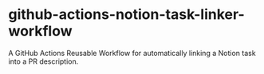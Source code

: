 # github-actions-notion-task-linker-workflow
A GitHub Actions Reusable Workflow for automatically linking a Notion task into a PR description.
